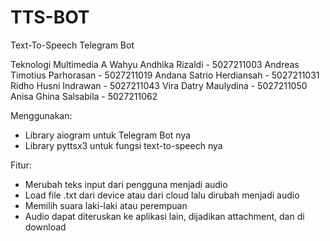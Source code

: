 # TTS-BOT
Text-To-Speech Telegram Bot


Teknologi Multimedia A
Wahyu Andhika Rizaldi - 5027211003
Andreas Timotius Parhorasan - 5027211019
Andana Satrio Herdiansah - 5027211031
Ridho Husni Indrawan - 5027211043
Vira Datry Maulydina - 5027211050
Anisa Ghina Salsabila - 5027211062

Menggunakan:
- Library aiogram untuk Telegram Bot nya
- Library pyttsx3 untuk fungsi text-to-speech nya

Fitur:
- Merubah teks input dari pengguna menjadi audio
- Load file .txt dari device atau dari cloud lalu dirubah menjadi audio
- Memilih suara laki-laki atau perempuan
- Audio dapat diteruskan ke aplikasi lain, dijadikan attachment, dan di download
